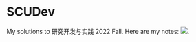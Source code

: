 # SCUDev
My solutions to 研究开发与实践 2022 Fall. Here are my notes: [![](https://img.shields.io/badge/Notes-SCUDev-blue)](https://morrishohoho.github.io/NOOB_BLOGS/categories/scudev/).
